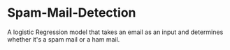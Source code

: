 # Spam-Mail-Detection
A logistic Regression model that takes an email as an input and determines whether it's a spam mail or a ham mail.
